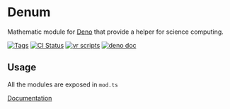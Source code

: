# Denum

Mathematic module for [Deno](https://deno.land) that provide a helper for science computing.

[![Tags](https://img.shields.io/github/v/release/JOTSR/Denum)](https://github.com/JOTSR/Denum/releases)
[![CI Status](https://img.shields.io/github/workflow/status/JOTSR/Denum/check)](https://github.com/JOTSR/Denum/actions)
[![vr scripts](https://badges.velociraptor.run/flat.svg)](https://velociraptor.run)
[![deno doc](https://doc.deno.land/badge.svg)](https://doc.deno.land/https/deno.land/x/denum/mod.ts)

## Usage

All the modules are exposed in `mod.ts`

[Documentation](https://doc.deno.land/https/raw.githubusercontent.com/JOTSR/Denum/main/mod.ts)

